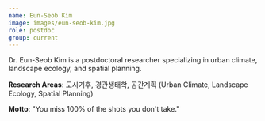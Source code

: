 ```yaml
---
name: Eun-Seob Kim
image: images/eun-seob-kim.jpg
role: postdoc
group: current
---
```


Dr. Eun-Seob Kim is a postdoctoral researcher specializing in urban climate, landscape ecology, and spatial planning.

**Research Areas**: 도시기후, 경관생태학, 공간계획 (Urban Climate, Landscape Ecology, Spatial Planning)

**Motto**: "You miss 100% of the shots you don't take."